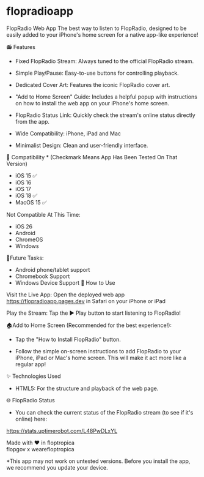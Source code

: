 # flopradioapp

FlopRadio Web App
The best way to listen to FlopRadio, designed to be easily added to your iPhone's home screen for a native app-like experience!  
  
📻 Features
- Fixed FlopRadio Stream: Always tuned to the official FlopRadio stream.

- Simple Play/Pause: Easy-to-use buttons for controlling playback.

- Dedicated Cover Art: Features the iconic FlopRadio cover art.

- "Add to Home Screen" Guide: Includes a helpful popup with instructions on how to install the web app on your iPhone's home screen.

- FlopRadio Status Link: Quickly check the stream's online status directly from the app.

- Wide Compatibility: iPhone, iPad and Mac
  
- Minimalist Design: Clean and user-friendly interface.

📱 Compatibility * (Checkmark Means App Has Been Tested On That Version)
- iOS 15 ✅
- iOS 16
- iOS 17
- iOS 18 ✅
- MacOS 15 ✅

Not Compatible At This Time:
  - iOS 26
  - Android
  - ChromeOS
  - Windows

  
  
🔮Future Tasks:
- Android phone/tablet support
- Chromebook Support
- Windows Device Support
🚀 How to Use

Visit the Live App: Open the deployed web app https://flopradioapp.pages.dev in Safari on your iPhone or iPad

Play the Stream: Tap the ▶️ Play button to start listening to FlopRadio!

🏠Add to Home Screen (Recommended for the best experience!):

- Tap the "How to Install FlopRadio" button.

- Follow the simple on-screen instructions to add FlopRadio to your iPhone, iPad or Mac's home screen. This will make it act more like a regular app!
  

✨ Technologies Used
- HTML5: For the structure and playback of the web page.
  

🌐 FlopRadio Status
- You can check the current status of the FlopRadio stream (to see if it's online) here:

https://stats.uptimerobot.com/L48PwDLxYL
  


Made with ❤️ in floptropica  
flopgov x wearefloptropica

*This app may not work on untested versions. Before you install the app, we recommend you update your device. 
